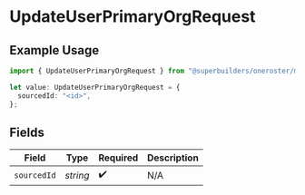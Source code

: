 # UpdateUserPrimaryOrgRequest

## Example Usage

```typescript
import { UpdateUserPrimaryOrgRequest } from "@superbuilders/oneroster/models/operations";

let value: UpdateUserPrimaryOrgRequest = {
  sourcedId: "<id>",
};
```

## Fields

| Field              | Type               | Required           | Description        |
| ------------------ | ------------------ | ------------------ | ------------------ |
| `sourcedId`        | *string*           | :heavy_check_mark: | N/A                |